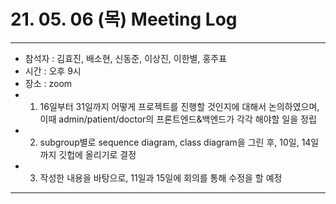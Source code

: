# 21. 05. 06 (목) Meeting Log

---
- 참석자 : 김효진, 배소현, 신동준, 이상진, 이한별, 홍주표
- 시간 : 오후 9시
- 장소 : zoom
- 1) 16일부터 31일까지 어떻게 프로젝트를 진행할 것인지에 대해서 논의하였으며, 이때 admin/patient/doctor의 프론트엔드&백엔드가 각각 해야할 일을 정립
- 2) subgroup별로 sequence diagram, class diagram을 그린 후, 10일, 14일까지 깃헙에 올리기로 결정
- 3) 작성한 내용을 바탕으로, 11일과 15일에 회의를 통해 수정을 할 예정
---